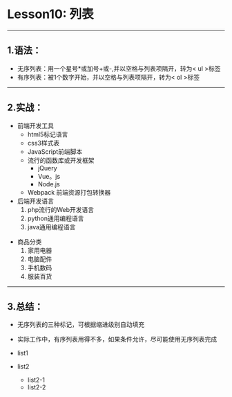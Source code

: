 Lesson10: 列表
==============

---------------------------------------------------------------------

1.语法：
-------
- 无序列表：用一个星号\*或加号\+或\-,并以空格与列表项隔开，转为&lt; ul &gt;标签
- 有序列表：被1个数字开始，并以空格与列表项隔开，转为&lt; ol &gt;标签
---------------------------------------------------------------------

2.实战：
-------
<!--其实我们前面已经使用过列表了，这里做一个总结-->
- 前端开发工具
    + html5标记语言
    + css3样式表
    + JavaScript前端脚本
    + 流行的函数库或开发框架
        * jQuery
        * Vue。js
        * Node.js
    + Webpack 前端资源打包转换器
- 后端开发语言
    1. php流行的Web开发语言
    2. python通用编程语言
    3. java通用编程语言
    


<!--注意：如果有序列表的内容始终处于更新当中，建议只指明开始的序号即可，后面的序号自动生成-->

- 商品分类
    1. 家用电器
    0. 电脑配件
    0. 手机数码
    0. 服装百货

--------------------------------------------------------------------
3.总结：
-------
- 无序列表的三种标记，可根据缩进级别自动填充
- 实际工作中，有序列表用得不多，如果条件允许，尽可能使用无序列表完成

- list1
- list2 
    + list2-1
    + list2-2
    
    
    